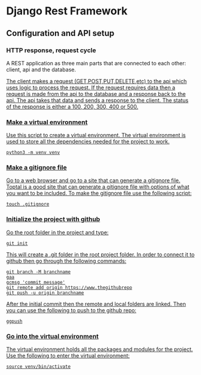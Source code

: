 # Django Rest Framework

## Configuration and API setup

### HTTP response, request cycle
A REST application as three main parts that are connected to each other: client, api and the database.

<a href="https://images.ctfassets.net/hkpf2qd2vxgx/6LuM2EKyTTq3cziBHcoNQK/d542a85d4c4c9d07a69875ffe7e3b92b/tumblr_inline_mv4xmfwiVv1rtan47.png" alt="http cycle">

The client makes a request (GET,POST,PUT,DELETE,etc) to the api which uses logic to process the request. If the request requires data then a request is made from the api to the database and a response back to the api. The api takes that data and sends a response to the client. The status of the response is either a 100, 200, 300, 400 or 500. 

### Make a virtual environment
Use this script to create a virtual environment. The virtual environment is used to store all the dependencies needed for the project to work.

```
python3 -m venv venv
```

### Make a gitignore file
Go to a web browser and go to a site that can generate a gitignore file. Toptal is a good site that can generate a gitignore file with options of what you want to be included. To make the gitignore file use the following script:

```
touch .gitignore
```

### Initialize the project with github
Go the root folder in the project and type:

```
git init
```

This will create a .git folder in the root project folder. In order to connect it to github then go through the following commands:

```
git branch -M branchname
gaa
gcmsg 'commit message'
git remote add origin https://www.thegithubrepo
git push -u origin branchname
```

After the initial commit then the remote and local folders are linked. Then you can use the following to push to the github repo:

```
ggpush
```

### Go into the virtual environment
The virtual environment holds all the packages and modules for the project. Use the following to enter the virtual environment:

```
source venv/bin/activate
```


